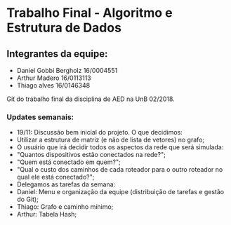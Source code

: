 # Trabalho Final - Algoritmo e Estrutura de Dados

## Integrantes da equipe:
* Daniel Gobbi Bergholz 16/0004551
* Arthur Madero 16/0113113
* Thiago alves 16/0146348 

Git do trabalho final da disciplina de AED na UnB 02/2018.

### Updates semanais:
* 19/11: Discussão bem inicial do projeto. O que decidimos: 
 * Utilizar a estrutura de matriz (e não de lista de vetores) no grafo;
 * O usuário que irá decidir todos os aspectos da rede que será simulada:
  * "Quantos dispositivos estão conectados na rede?";
  * "Quem está conectado em quem?";
  * "Qual o custo dos caminhos de cada roteador para o outro roteador no qual ele está conectado?";
 * Delegamos as tarefas da semana:
  * Daniel: Menu e organização da equipe (distribuição de tarefas e gestão do Git);
  * Thiago: Grafo e caminho mínimo;
  * Arthur: Tabela Hash;
